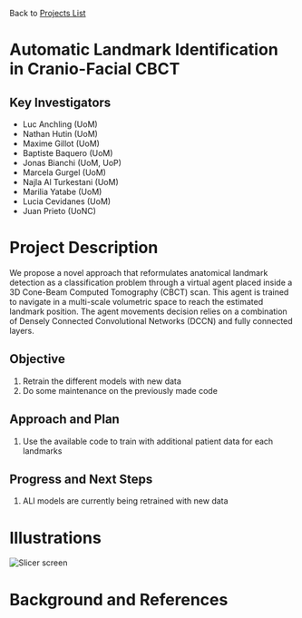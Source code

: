 Back to [Projects List](../../README.md#ProjectsList)

# Automatic Landmark Identification in Cranio-Facial CBCT

## Key Investigators
- Luc Anchling (UoM)
- Nathan Hutin (UoM)
- Maxime Gillot (UoM)
- Baptiste Baquero (UoM)
- Jonas Bianchi (UoM, UoP)
- Marcela Gurgel (UoM)
- Najla Al Turkestani (UoM)
- Marilia Yatabe (UoM)
- Lucia Cevidanes (UoM)
- Juan Prieto (UoNC)


# Project Description

We propose a novel approach that reformulates anatomical landmark detection as a classification problem through a virtual agent placed inside a 3D Cone-Beam Computed Tomography (CBCT) scan. This agent is trained to navigate in a multi-scale volumetric space to reach the estimated landmark position. The agent movements decision relies on a combination of Densely Connected Convolutional Networks (DCCN) and fully connected layers.

## Objective

<!-- Describe here WHAT you would like to achieve (what you will have as end result). -->

1. Retrain the different models with new data 
1. Do some maintenance on the previously made code

## Approach and Plan

<!-- Describe here HOW you would like to achieve the objectives stated above. -->

1. Use the available code to train with additional patient data for each landmarks

## Progress and Next Steps

<!-- Update this section as you make progress, describing of what you have ACTUALLY DONE. If there are specific steps that you could not complete then you can describe them here, too. -->

1. ALI models are currently being retrained with new data

# Illustrations
![Slicer screen](https://user-images.githubusercontent.com/46842010/174138265-66ab080e-e885-4f76-a150-7e4da3869aa0.png)

# Background and References

<!-- If you developed any software, include link to the source code repository. If possible, also add links to sample data, and to any relevant publications. -->
